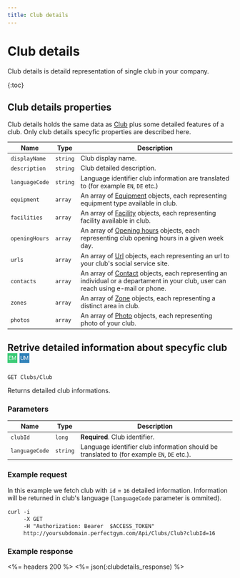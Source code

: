 ```yaml
---
title: Club details
---
```


# Club details

Club details is detaild representation of single club in your company. 

{:toc}


## Club details properties

Club details holds the same data as [Club][ClubProperties] plus some detailed features of a club.
Only club details specyfic properties are described here.


Name            		| Type    | Description
-----|------------------|----------------------
`displayName`           |`string`   		  | Club display name.
`description`     		|`string`   		  | Club detailed description.
`languageCode`    		|`string`   		  | Language identifier club information are translated to (for example `EN`, `DE` etc.)
`equipment`             |`array`    		  | An array of [Equipment][Equipment] objects, each representing equipment type available in club.
`facilities`            |`array`    		  | An array of [Facility][Facility] objects, each representing facility available in club.
`openingHours`          |`array`    		  | An array of [Opening hours][OpeningHours] objects, each representing club opening hours in a given week day.
`urls`                  |`array`    		  | An array of [Url][Url] objects, each representing an url to your club's social service site.
`contacts`              |`array`    		  | An array of [Contact][Contact] objects, each representing an individual or a departament in your club, user can reach using e-mail or phone.
`zones`                 |`array`    		  | An array of [Zone][Zone] objects, each representing a distinct area in club.
`photos`                |`array`    		  | An array of [Photo][Photo] objects, each representing photo of your club.



## <a name="clubdetails"></a>Retrive detailed information about specyfic club ![alt text][EM] ![alt text][UM]

    GET Clubs/Club

Returns detailed club informations.


### Parameters

Name            | Type       | Description
----------------|------------|------------------------
`clubId`        |`long`      | **Required**. Club identifier.
`languageCode`  |`string`    | Language identifier club information should be translated to (for example `EN`, `DE` etc.).



### Example request

In this example we fetch club with `id` = `16` detailed information. Information will be returned in club's language (`languageCode` parameter is ommited).

``` command-line
curl -i 
     -X GET 
     -H "Authorization: Bearer  $ACCESS_TOKEN"  
     http://yoursubdomain.perfectgym.com/Api/Clubs/Club?clubId=16     	
```


### Example response

<%= headers 200 %>
<%= json(:clubdetails_response) %>



[Club]: /api/clubs/clubs
[ClubProperties]: /api/clubs/clubs#properties 
[Contact]: /appendix/datatypes/contact
[Equipment]: /appendix/datatypes/equipment
[Facility]: /appendix/datatypes/facility
[OpeningHours]: /appendix/datatypes/openinghours
[Url]: /appendix/datatypes/url
[Zone]: /appendix/datatypes/zone
[Photo]: /appendix/datatypes/clubphoto
[Address]: /appendix/datatypes/address

[EM]: /assets/images/employee.png "Employee mode"
[UM]: /assets/images/user.png "User mode"
